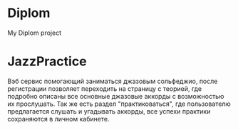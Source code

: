 # Diplom
My Diplom project
# JazzPractice
Вэб сервис помогающий заниматься джазовым сольфеджио, после регистрации позволяет переходить на
страницу с теорией, где подробно описаны все основные джазовые аккорды с возможностью их прослушать. Так же
 есть раздел "практиковаться", где пользователю предлагается слушать и угадывать аккорды, все успехи практики
 сохраняются в личном кабинете.

